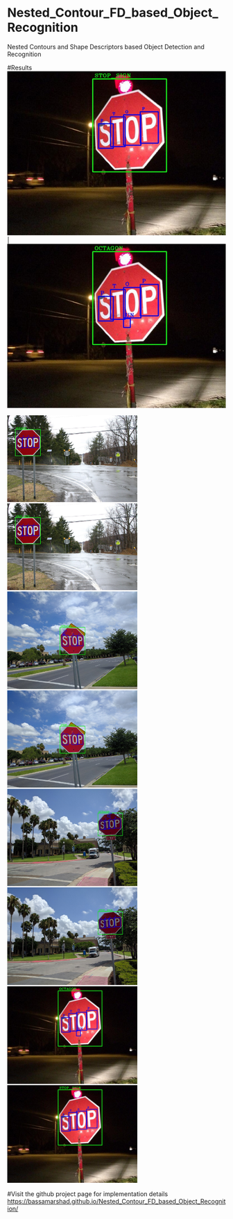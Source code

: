 # Nested_Contour_FD_based_Object_Recognition
Nested Contours and Shape Descriptors based Object Detection and Recognition

#Results
![alt-text-1](/Nested_FD_Test_3/Nested_FD1/FinalOutModels/stop14_Analysis.jpg "stop14") | ![alt-text-2](/Nested_FD_Test_3/Nested_FD1/FinalOutModels/stop14_Labeled.jpg "stop14")

<section>
    <img width="300" src="/Nested_FD_Test_3/Nested_FD1/FinalOutModels/stop1_Labeled.jpg">
    <img width="300" src="/Nested_FD_Test_3/Nested_FD1/FinalOutModels/stop1_Analysis.jpg">
</section>

<section>
    <img width="300" src="/Nested_FD_Test_3/Nested_FD1/FinalOutModels/stop5_Labeled.jpg">
    <img width="300" src="/Nested_FD_Test_3/Nested_FD1/FinalOutModels/stop5_Analysis.jpg">
</section>

<section>
    <img width="300" src="/Nested_FD_Test_3/Nested_FD1/FinalOutModels/stop6_Labeled.jpg">
    <img width="300" src="/Nested_FD_Test_3/Nested_FD1/FinalOutModels/stop6_Analysis.jpg">
</section>


<section>
    <img width="300" src="/Nested_FD_Test_3/Nested_FD1/FinalOutModels/stop14_Labeled.jpg">
    <img width="300" src="/Nested_FD_Test_3/Nested_FD1/FinalOutModels/stop14_Analysis.jpg">
</section>


#Visit the github project page for implementation details 
https://bassamarshad.github.io/Nested_Contour_FD_based_Object_Recognition/
